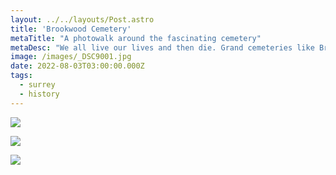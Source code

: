 ```yaml
---
layout: ../../layouts/Post.astro
title: 'Brookwood Cemetery'
metaTitle: "A photowalk around the fascinating cemetery"
metaDesc: "We all live our lives and then die. Grand cemeteries like Brookwood, tell us a story of the past."
image: /images/_DSC9001.jpg
date: 2022-08-03T03:00:00.000Z
tags:
  - surrey
  - history
---
```


![](/images/_DSC9003.jpg)

![](/images/_DSC9001.jpg)

![](/images/nausoleum.jpg)